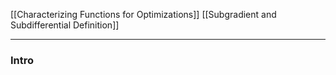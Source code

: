 [[Characterizing Functions for Optimizations]]
[[Subgradient and Subdifferential Definition]]



---
### **Intro**

